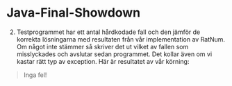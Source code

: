 # Java-Final-Showdown

2. Testprogrammet har ett antal hårdkodade fall och den jämför de korrekta lösningarna med resultaten från vår implementation av RatNum.
Om något inte stämmer så skriver det ut vilket av fallen som misslyckades och avslutar sedan programmet.
Det kollar även om vi kastar rätt typ av exception. Här är resultatet av vår körning:

>Inga fel!
